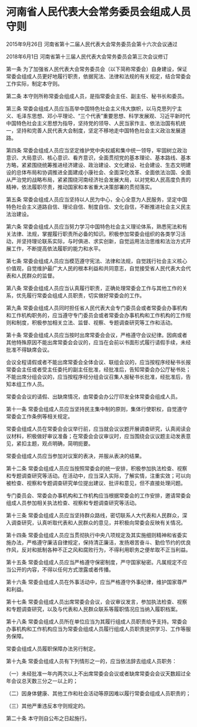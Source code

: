 # 河南省人民代表大会常务委员会组成人员守则

2015年9月26日 河南省第十二届人民代表大会常务委员会第十六次会议通过

2018年6月1日 河南省第十三届人民代表大会常务委员会第三次会议修订

<!-- INFO END -->

第一条 为了加强省人民代表大会常务委员会（以下简称常委会）自身建设，保证常委会组成人员更好地履行职责，依据宪法、法律和法规的有关规定，结合常委会工作实际，制定本守则。

第二条 本守则所称常委会组成人员，是指常委会主任、副主任、秘书长和委员。

第三条 常委会组成人员应当高举中国特色社会主义伟大旗帜，以马克思列宁主义、毛泽东思想、邓小平理论、“三个代表”重要思想、科学发展观、习近平新时代中国特色社会主义思想为指导，坚持党的领导、人民当家作主、依法治国有机统一，坚持和完善人民代表大会制度，坚定不移地走中国特色社会主义政治发展道路。

第四条 常委会组成人员应当坚定维护党中央权威和集中统一领导，牢固树立政治意识、大局意识、核心意识、看齐意识，全面贯彻党的基本理论、基本路线、基本方略，紧紧围绕统筹推进经济建设、政治建设、文化建设、社会建设、生态文明建设的总体布局和协调推进全面建成小康社会、全面深化改革、全面依法治国、全面从严治党的战略布局，紧紧围绕河南经济社会发展大局，以对党和人民高度负责的精神，依法履职尽责，推动国家和本省重大决策部署的贯彻落实。

第五条 常委会组成人员应当坚持以人民为中心，全心全意为人民服务，坚定中国特色社会主义道路自信、理论自信、制度自信、文化自信，不断推进社会主义民主法治建设。

第六条 常委会组成人员应当努力学习中国特色社会主义理论体系，熟悉宪法和有关法律、法规，掌握履行职责所必备的知识。积极参加常委会组织的各类学习活动，并坚持理论联系实际，与时俱进、求实创新，自觉运用法治思维和法治方式开展工作，不断提高依法履职的能力和水平。

第七条 常委会组成人员应当模范遵守宪法、法律和法规，自觉践行社会主义核心价值观，自觉维护最广大人民的根本利益和共同意志，自觉接受省人民代表大会代表和人民群众的监督。

第八条 常委会组成人员应当认真履行职责，正确处理常委会工作与其他工作的关系，优先履行常委会组成人员职责，切实做好常委会的工作。

第九条 常委会组成人员同时担任省人民代表大会专门委员会或者常委会办事机构和工作机构职务的，应当遵守专门委员会或者常委会办事机构和工作机构的工作规则和制度，积极参加相关立法、监督、视察、专题调查研究等工作和活动。

第十条 常委会组成人员应当按时出席常委会会议，严格遵守会议纪律。因病或者其他特殊原因不能出席常委会会议的，应当在会前以书面形式履行请假手续，未经批准不得缺席会议。

会议全程请假或者不能出席常委会全体会议、联组会议的，应当按程序经秘书长报常委会主任或者受主任委托的副主任批准，经批准后，告知常委会办公厅秘书处；不能出席分组会议的，应当按程序经分组会议召集人报秘书长批准，经批准后，告知本组工作人员。

常委会会议的请假、出缺席情况，由常委会办公厅印发全体常委会组成人员。

第十一条 常委会组成人员应当坚持民主集中制的原则，集体行使职权，自觉遵守常委会工作条例等相关规定。

常委会组成人员在常委会会议举行前，应当就会议议题开展调查研究，认真阅读会议材料，积极做好审议准备；在常委会会议审议时，应当围绕会议议题主动发表意见，紧扣主题，观点明确，简明扼要。

常委会组成人员应当参加对议案的表决，并服从表决的结果。

第十二条 常委会组成人员应当按照常委会的统一安排，积极参加执法检查、视察和专题调查研究等活动。在活动中，应当深入实际，了解实情，注重实效；可以向被检查、视察和专题调查研究单位提出建议、批评和意见，但不直接处理问题。

专门委员会、常委会办事机构和工作机构应当根据常委会的工作安排，邀请常委会组成人员参加相关执法检查、视察和专题调查研究等活动。

第十三条 常委会组成人员应当坚持群众路线，密切联系人大代表和人民群众，深入调查研究，认真听取代表和人民群众的意见，并积极向常委会反映有关情况。

第十四条 常委会组成人员应当贯彻执行中央八项规定及其实施细则精神和省委实施办法，严格遵守廉洁自律规定，保持清正廉洁，发扬艰苦奋斗、勤俭节约的优良作风，反对和抵制各种不正之风和腐败行为，不得利用职务之便牟取不正当利益。

第十五条 常委会组成人员应当严格遵守保密制度，严守国家秘密。凡属规定不应当公开的内容，不得以任何方式泄露或者传播。

第十六条 常委会组成人员在外事活动中，应当严格遵守外事纪律，维护国家尊严和利益。

第十七条 常委会组成人员出席常委会会议，会议审议发言，参加执法检查、视察和专题调查研究，以及与代表和人民群众联系等履职情况应当纳入履职档案。

第十八条 常委会组成人员所在单位应当为其履行组成人员职责给予支持。常委会办事机构和工作机构应当为常委会组成人员履行组成人员职责提供学习、工作等服务保障。

常委会组成人员履职保障办法另行制定。

第十九条 常委会组成人员有下列情形之一的，应当依法辞去组成人员职务：

（一）未经批准一年内两次以上不出席常委会会议或者缺席常委会会议天数超过全年会议总天数三分之一以上的；

（二）因身体健康、其他工作和社会活动等原因难以履行常委会组成人员职责的；

（三）其他严重违反本守则规定的。

第二十条 本守则自公布之日起施行。